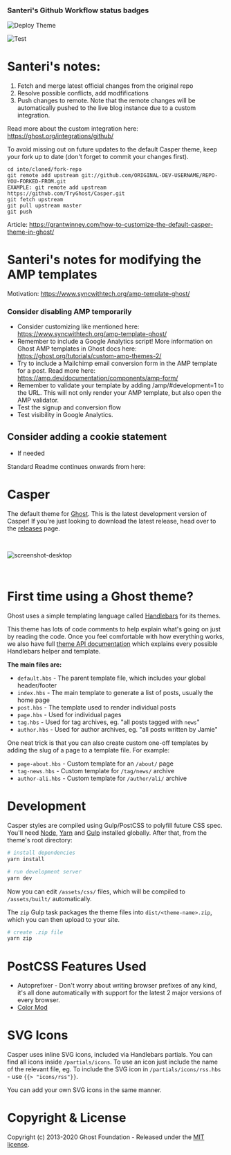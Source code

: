 ### Santeri's Github Workflow status badges

![Deploy Theme](https://github.com/iamsanteri/casper-lostbookofsales/workflows/Deploy%20Theme/badge.svg)

![Test](https://github.com/iamsanteri/casper-lostbookofsales/workflows/Test/badge.svg)

# Santeri's notes: 

1. Fetch and merge latest official changes from the original repo
2. Resolve possible conflicts, add modfifications
3. Push changes to remote. Note that the remote changes will be automatically pushed to the live blog instance due to a custom integration. 

Read more about the custom integration here: https://ghost.org/integrations/github/

To avoid missing out on future updates to the default Casper theme, keep your fork up to date (don't forget to commit your changes first).

    cd into/cloned/fork-repo
    git remote add upstream git://github.com/ORIGINAL-DEV-USERNAME/REPO-YOU-FORKED-FROM.git
    EXAMPLE: git remote add upstream https://github.com/TryGhost/Casper.git
    git fetch upstream
    git pull upstream master
    git push

Article: https://grantwinney.com/how-to-customize-the-default-casper-theme-in-ghost/

# Santeri's notes for modifying the AMP templates

Motivation: https://www.syncwithtech.org/amp-template-ghost/

### Consider disabling AMP temporarily 

- Consider customizing like mentioned here: https://www.syncwithtech.org/amp-template-ghost/
- Remember to include a Google Analytics script! More information on Ghost AMP templates in Ghost docs here: https://ghost.org/tutorials/custom-amp-themes-2/
- Try to include a Mailchimp email conversion form in the AMP template for a post. Read more here: https://amp.dev/documentation/components/amp-form/
- Remember to validate your template by adding /amp/#development=1 to the URL. This will not only render your AMP template, but also open the AMP validator.
- Test the signup and conversion flow
- Test visibility in Google Analytics. 

## Consider adding a cookie statement

- If needed

Standard Readme continues onwards from here: 

# Casper

The default theme for [Ghost](http://github.com/tryghost/ghost/). This is the latest development version of Casper! If you're just looking to download the latest release, head over to the [releases](https://github.com/TryGhost/Casper/releases) page.

&nbsp;

![screenshot-desktop](https://user-images.githubusercontent.com/353959/66987533-40eae100-f0c1-11e9-822e-cbaf38fb8e3f.png)

&nbsp;

# First time using a Ghost theme?

Ghost uses a simple templating language called [Handlebars](http://handlebarsjs.com/) for its themes.

This theme has lots of code comments to help explain what's going on just by reading the code. Once you feel comfortable with how everything works, we also have full [theme API documentation](https://ghost.org/docs/api/handlebars-themes/) which explains every possible Handlebars helper and template.

**The main files are:**

- `default.hbs` - The parent template file, which includes your global header/footer
- `index.hbs` - The main template to generate a list of posts, usually the home page
- `post.hbs` - The template used to render individual posts
- `page.hbs` - Used for individual pages
- `tag.hbs` - Used for tag archives, eg. "all posts tagged with `news`"
- `author.hbs` - Used for author archives, eg. "all posts written by Jamie"

One neat trick is that you can also create custom one-off templates by adding the slug of a page to a template file. For example:

- `page-about.hbs` - Custom template for an `/about/` page
- `tag-news.hbs` - Custom template for `/tag/news/` archive
- `author-ali.hbs` - Custom template for `/author/ali/` archive


# Development

Casper styles are compiled using Gulp/PostCSS to polyfill future CSS spec. You'll need [Node](https://nodejs.org/), [Yarn](https://yarnpkg.com/) and [Gulp](https://gulpjs.com) installed globally. After that, from the theme's root directory:

```bash
# install dependencies
yarn install

# run development server
yarn dev
```

Now you can edit `/assets/css/` files, which will be compiled to `/assets/built/` automatically.

The `zip` Gulp task packages the theme files into `dist/<theme-name>.zip`, which you can then upload to your site.

```bash
# create .zip file
yarn zip
```

# PostCSS Features Used

- Autoprefixer - Don't worry about writing browser prefixes of any kind, it's all done automatically with support for the latest 2 major versions of every browser.
- [Color Mod](https://github.com/jonathantneal/postcss-color-mod-function)


# SVG Icons

Casper uses inline SVG icons, included via Handlebars partials. You can find all icons inside `/partials/icons`. To use an icon just include the name of the relevant file, eg. To include the SVG icon in `/partials/icons/rss.hbs` - use `{{> "icons/rss"}}`.

You can add your own SVG icons in the same manner.


# Copyright & License

Copyright (c) 2013-2020 Ghost Foundation - Released under the [MIT license](LICENSE).
